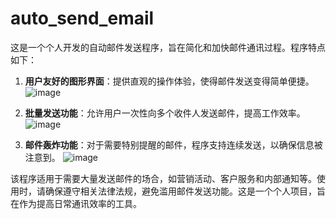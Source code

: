 # auto_send_email

这是一个个人开发的自动邮件发送程序，旨在简化和加快邮件通讯过程。程序特点如下：

1. **用户友好的图形界面**：提供直观的操作体验，使得邮件发送变得简单便捷。
![image](https://github.com/user-attachments/assets/3496d07b-4eef-4c09-b667-8b1f71652a4a)

2. **批量发送功能**：允许用户一次性向多个收件人发送邮件，提高工作效率。
![image](https://github.com/user-attachments/assets/77eb7796-3bc6-4138-b20b-94fbe6da4ead)

3. **邮件轰炸功能**：对于需要特别提醒的邮件，程序支持连续发送，以确保信息被注意到。
![image](https://github.com/user-attachments/assets/584e30ec-8e94-4e83-92ed-819b0e1de1db)

该程序适用于需要大量发送邮件的场合，如营销活动、客户服务和内部通知等。使用时，请确保遵守相关法律法规，避免滥用邮件发送功能。这是一个个人项目，旨在作为提高日常通讯效率的工具。

